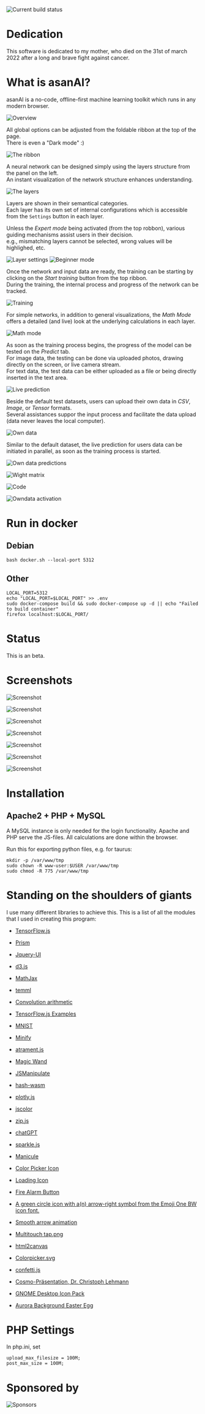 ![Current build status](https://github.com/NormanTUD/asanAI/actions/workflows/main.yml/badge.svg?event=push)

# Dedication

This software is dedicated to my mother, who died on the 31st of march 2022 after a long and brave fight against cancer.

# What is asanAI?

asanAI is a no-code, offline-first machine learning toolkit which runs in any modern browser.

![Overview](https://github.com/NormanTUD/asanAI/blob/master/documentation/images/1_loading.gif)

All global options can be adjusted from the foldable ribbon at the top of the page.  
There is even a "Dark mode" :)

![The ribbon](https://github.com/NormanTUD/asanAI/blob/master/documentation/images/2_ribbon.gif)

A neural network can be designed simply using the layers structure from the panel on the left.  
An instant visualization of the network structure enhances understanding.

![The layers](https://github.com/NormanTUD/asanAI/blob/master/documentation/images/3.1_Layers.gif)

Layers are shown in their semantical categories.  
Each layer has its own set of internal configurations which is accessible from the `Settings` button in each layer.

Unless the *Expert mode* being activated (from the top robbon), various guiding mechanisms assist users in their decision.  
e.g., mismatching layers cannot be selected, wrong values will be highlighed, etc.

![Layer settings](https://github.com/NormanTUD/asanAI/blob/master/documentation/images/3.3_LayerOptions.gif)
![Beginner mode](https://github.com/NormanTUD/asanAI/blob/master/documentation/images/3.2_Beginner_Help.gif)

Once the network and input data are ready, the training can be starting by clicking on the *Start training* button from the top ribbon.  
During the training, the internal process and progress of the network can be tracked.

![Training](https://github.com/NormanTUD/asanAI/blob/master/documentation/images/4_Training.gif)

For simple networks, in addition to general visualizations, the *Math Mode* offers a detailed (and live) look at the underlying calculations in each layer.

![Math mode](https://github.com/NormanTUD/asanAI/blob/master/documentation/images/4.2_mathmode.gif)

As soon as the training process begins, the progress of the model can be tested on the *Predict* tab.  
For image data, the testing can be done via uploaded photos, drawing directly on the screen, or live camera stream.  
For text data, the test data can be either uploaded as a file or being directly inserted in the text area.

![Live prediction](https://github.com/NormanTUD/asanAI/blob/master/documentation/images/4.2_prediction.gif)


Beside the default test datasets, users can upload their own data in *CSV*, *Image*, or *Tensor* formats.  
Several assistances suppor the input process and facilitate the data upload (data never leaves the local computer).  

![Own data](https://github.com/NormanTUD/asanAI/blob/master/documentation/images/5_OwnData.gif)

Similar to the default dataset, the live prediction for users data can be initiated in parallel, as soon as the training process is started.  

![Own data predictions](https://github.com/NormanTUD/asanAI/blob/master/documentation/images/5_OwnData_prediction.gif)

![Wight matrix](https://github.com/NormanTUD/asanAI/blob/master/documentation/images/6_weight_matrix.gif)

![Code](https://github.com/NormanTUD/asanAI/blob/master/documentation/images/7_code.gif)

![Owndata activation](https://github.com/NormanTUD/asanAI/blob/master/documentation/images/8_ownDataActivation.gif)



# Run in docker

## Debian

`bash docker.sh --local-port 5312`

## Other

```console
LOCAL_PORT=5312
echo "LOCAL_PORT=$LOCAL_PORT" >> .env
sudo docker-compose build && sudo docker-compose up -d || echo "Failed to build container"
firefox localhost:$LOCAL_PORT/
```

# Status

This is an beta.

# Screenshots

![Screenshot](screens/screen0.png "Visualization at the start page")

![Screenshot](screens/screen1.png "Math visualization of the network")

![Screenshot](screens/screen2.png "Yet another visualization at the start page")

![Screenshot](screens/screen4.png "Training")

![Screenshot](screens/screen5.png "Predict mode")

![Screenshot](screens/screen3.png "Dark mode")

![Screenshot](screens/screen6.png "Maximally activated neurons")


# Installation

## Apache2 + PHP + MySQL

A MySQL instance is only needed for the login functionality. Apache and PHP serve the JS-files. 
All calculations are done within the browser.

Run this for exporting python files, e.g. for taurus:

```console
mkdir -p /var/www/tmp
sudo chown -R www-user:$USER /var/www/tmp
sudo chmod -R 775 /var/www/tmp
```

# Standing on the shoulders of giants

I use many different libraries to achieve this. This is a list of all the modules that I used
in creating this program:

[comment]: <> (BeginSources)

- [TensorFlow.js](https://www.tensorflow.org/js)

- [Prism](https://prismjs.com/)

- [Jquery-UI](https://jqueryui.com/)

- [d3.js](https://d3js.org/)

- [MathJax](https://www.mathjax.org/)

- [temml](https://temml.org/)

- [Convolution arithmetic](https://github.com/vdumoulin/conv_arithmetic)

- [TensorFlow.js Examples](https://github.com/tensorflow/tfjs-examples/tree/master/visualize-convnet)

- [MNIST](http://yann.lecun.com/exdb/mnist/)

- [Minify](https://github.com/matthiasmullie/minify.git)

- [atrament.js](https://github.com/jakubfiala/atrament)

- [Magic Wand](https://codepen.io/averyhw/pen/xyxKjO/)

- [JSManipulate](https://github.com/bennyschudel/JSManipulate)

- [hash-wasm](https://github.com/Daninet/hash-wasm)

- [plotly.js](https://plotly.com/javascript/)

- [jscolor](https://jscolor.com/)

- [zip.js](https://gildas-lormeau.github.io/zip.js/)

- [chatGPT](https://chatgpt.com/)

- [sparkle.js](https://www.cssscript.com/demo/sparkle-effect/)

- [Manicule](https://news.lib.wvu.edu/2017/08/28/the-first-post-it-note-the-manicule/)

- [Color Picker Icon](https://commons.wikimedia.org/wiki/File:Inkscape_icons_color_picker.svg)

- [Loading Icon](https://upload.wikimedia.org/wikipedia/commons/b/b1/Loading_icon.gif)

- [Fire Alarm Button](https://freesvg.org/drawing-of-fire-alarm-push-button)

- [A green circle icon with a(n) arrow-right symbol from the Emoji One BW icon font.](https://de.wikipedia.org/wiki/Datei:Eo_circle_green_arrow-right.svg)

- [Smooth arrow animation](https://codepen.io/vlt_dev/pen/NWMNzpE)

- [Multitouch tap.png](https://commons.wikimedia.org/wiki/File:Multitouch_tap.png)

- [html2canvas](https://html2canvas.hertzen.com/)

- [Colorpicker.svg](https://commons.wikimedia.org/wiki/File:Colorwheel.svg)

- [confetti.js](https://www.kirilv.com/canvas-confetti/)

- [Cosmo-Präsentation, Dr. Christoph Lehmann](https://tu-dresden.de/zih/die-einrichtung/struktur/dr-christoph-lehmann)

- [GNOME Desktop Icon Pack](https://commons.wikimedia.org/wiki/GNOME_Desktop_icons)

- [Aurora Background Easter Egg](https://codepen.io/rawcreative/pen/kabgzJ)

[comment]: <> (EndSources)

# PHP Settings

In php.ini, set

```
upload_max_filesize = 100M;
post_max_size = 100M;
```

# Sponsored by

![Sponsors](_gui/sponsored_by.png "Sponsored by")
